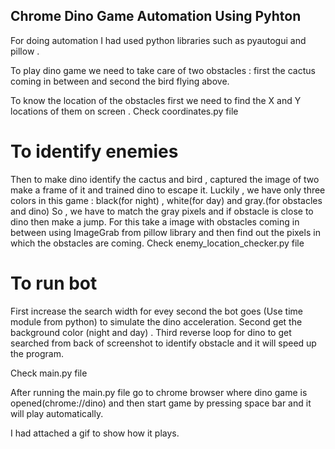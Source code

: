## Chrome Dino Game Automation Using Pyhton

For doing automation I had used python libraries such as pyautogui and pillow .

To play dino game we need to take care of two obstacles : first the cactus coming in between and second the bird flying above.

To know the location of the obstacles first we need to find the X and Y locations of them on screen . Check coordinates.py file

# To identify enemies
Then to make dino identify the cactus and bird , captured the image of two make a frame of it and trained dino to escape it.
Luckily , we have only three colors in this game : black(for night) , white(for day)  and gray.(for obstacles and dino)
So , we have to match the gray pixels and if obstacle  is close to dino then  make a jump. For this take a image with obstacles coming in between using ImageGrab from pillow library and then find out the pixels in which the obstacles are coming. Check enemy_location_checker.py file

# To run bot
First increase the search width for evey second the bot goes (Use time module from python) to simulate the dino acceleration.
Second get the background color (night and day) .
Third reverse loop for dino to get searched from back of screenshot to identify obstacle and it will speed up the program.

Check main.py file

After running the main.py file go to chrome browser where dino game is opened(chrome://dino) and then start game by pressing space bar and it will play automatically.

I had attached a gif to show how it plays.